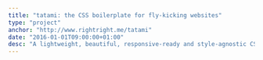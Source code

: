 ```yaml
---
title: "tatami: the CSS boilerplate for fly-kicking websites"
type: "project"
anchor: "http://www.rightright.me/tatami"
date: "2016-01-01T09:00:00+01:00"
desc: "A lightweight, beautiful, responsive-ready and style-agnostic CSS boilerplate."
---
```

